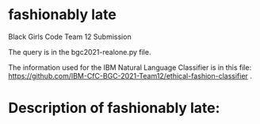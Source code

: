 # fashionably late
Black Girls Code Team 12 Submission

The query is in the bgc2021-realone.py file. 

The information used for the IBM Natural Language Classifier is in this file: https://github.com/IBM-CfC-BGC-2021-Team12/ethical-fashion-classifier .

# Description of fashionably late:

